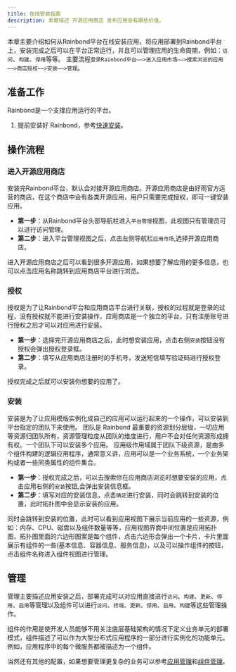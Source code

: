 ```yaml
---
title: 在线安装指南
description: 本章描述 开源应用商店 发布应用会有哪些价值。
---
```


本章主要介绍如何从Rainbond平台在线安装应用，将应用部署到Rainbond平台上，安装完成之后可以在平台正常运行，并且可以管理应用的生命周期，例如：`访问`、`构建`、`停用`等等。
主要流程`登录Rainbond平台——>进入应用市场——>搜索浏览的应用——>商店授权——>安装——>管理`。

## 准备工作
Rainbond是一个支撑应用运行的平台。

1. 提前安装好 Rainbond，参考[快速安装](http://localhost:3000/docs/quick-start/quick-install)。

## 操作流程
### 进入开源应用商店
安装完Rainbond平台，默认会对接开源应用商店。开源应用商店是由好雨官方运营的商店，在这个商店中会有各类开源应用，用户只需要完成授权，即可一键安装应用。
  - **第一步**：从Rainbond平台头部导航栏进入`平台管理`视图，此视图只有管理员可以进行访问管理。
  - **第二步**：进入平台管理视图之后，点击左侧导航栏`应用市场`,选择开源应用商店。

进入开源应用商店之后可以看到很多开源应用，如果想要了解应用的更多信息，也可以点击应用名称跳转到应用商店平台进行浏览。
### 授权
授权是为了让Rainbond平台和应用商店平台进行关联，授权的过程就是登录的过程，没有授权就不能进行安装操作，应用商店是一个独立的平台，只有注册账号进行授权之后才可以对应用进行安装。

  - **第一步**：选择完开源应用商店之后，此时想安装应用，点击右侧`安装`按钮没有授权会弹出授权登录框。
  - **第二步**：填写从应用商店注册时的手机号，发送短信填写验证码进行授权登录。

授权完成之后就可以安装你想要的应用了。
### 安装

安装是为了让应用模版实例化成自己的应用可以运行起来的一个操作，可以安装到平台指定的团队下来使用。
团队是 Rainbond 最重要的资源划分层级，一切应用等资源归团队所有，资源管理粒度从团队的维度进行，用户不会对任何资源形成拥有权。一个团队下可以安装多个应用。
应用级作用域属于团队下级资源，是由多个组件构建的逻辑应用程序，通常意义讲，应用可以是一个业务系统，一个业务架构或者一些同类属性的组件集合。

  - **第一步**：授权完成之后，可以去搜索你在应用商店浏览时想要安装的应用，点击应用右侧的`安装`按钮,会弹出安装信息框。
  - **第二步**：填写对应的安装信息，点击`确定`进行安装，同时会跳转到安装的位置，此时拓扑图中会显示安装的应用。

同时会跳转到安装的位置，此时可以看到应用视图下展示当前应用的一些资源，例如：内存、CPU、磁盘以及组件数量等等，应用视图界面中间位置是应用拓扑图，拓扑图里面的六边形图案是每个组件，点击六边形会弹出一个卡片，卡片里面展示有组件的一些(基本信息、容器信息、服务信息)，以及可以操作组件的按钮，点击组件名称进入组件视图进行管理。

## 管理
管理主要描述应用安装之后，部署完成可以对应用直接进行`访问`、`构建`、`更新`、`停用`、`启用`等管理以及组件可以进行`访问`、`终端`、`更新`、`停用`、`启用`、`构建`等这些管理操作。

组件的作用是使开发人员能够不用关注底层基础架构的情况下定义业务单元的部署模式，组件描述了可以作为大型分布式应用程序的一部分进行实例化的功能单元。例如，应用程序中的每个微服务都被描述为一个组件。

当然还有其他的配置，如果想要管理更复杂的业务可以参考[应用管理](http://localhost:3000/docs/use-manual/app-manage/)和[组件管理](http://localhost:3000/docs/use-manual/component-manage/)。
